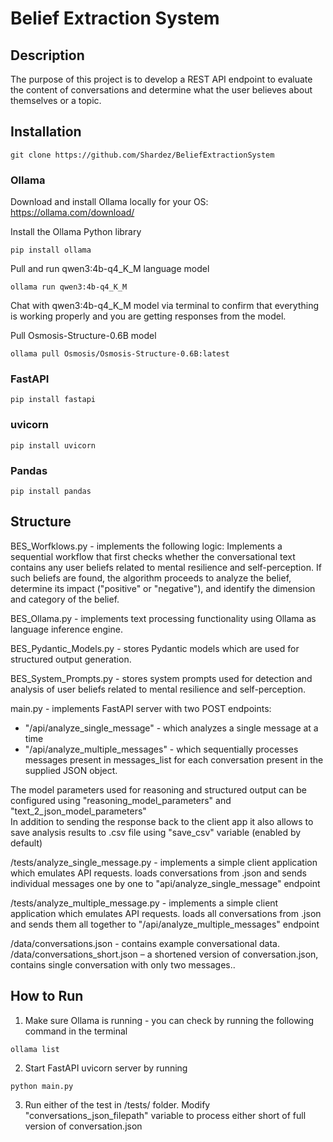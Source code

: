 # Belief Extraction System

## Description
The purpose of this project is to develop a REST API endpoint to evaluate the content of conversations and
determine what the user believes about themselves or a topic.

## Installation
```git clone https://github.com/Shardez/BeliefExtractionSystem```

### Ollama
Download and install Ollama locally for your OS:
https://ollama.com/download/

Install the Ollama Python library
```
pip install ollama
```

Pull and run qwen3:4b-q4_K_M language model 
```
ollama run qwen3:4b-q4_K_M
```
Chat with qwen3:4b-q4_K_M model via terminal to confirm that everything is working properly and you are getting responses from the model.

Pull Osmosis-Structure-0.6B model  
```
ollama pull Osmosis/Osmosis-Structure-0.6B:latest
```

### FastAPI
```
pip install fastapi
```

### uvicorn
```
pip install uvicorn
```

### Pandas
```
pip install pandas
```

## Structure
BES_Worfklows.py - implements the following logic: Implements a sequential workflow that first checks whether the conversational text contains any user beliefs related to mental resilience and self-perception. If such beliefs are found, the algorithm proceeds to analyze the belief, determine its impact ("positive" or "negative"), and identify the dimension and category of the belief.

BES_Ollama.py - implements text processing functionality using Ollama as language inference engine.

BES_Pydantic_Models.py - stores Pydantic models which are used for structured output generation.

BES_System_Prompts.py - stores system prompts used for detection and analysis of user beliefs related to mental resilience and self-perception.

main.py - implements FastAPI server with two POST endpoints:
- "/api/analyze_single_message" - which analyzes a single message at a time
- "/api/analyze_multiple_messages" - which sequentially processes messages present in messages_list for each conversation present in the supplied JSON object.

The model parameters used for reasoning and structured output can be configured using "reasoning_model_parameters" and "text_2_json_model_parameters"  
In addition to sending the response back to the client app it also allows to save analysis results to .csv file using "save_csv" variable (enabled by default)  

/tests/analyze_single_message.py - implements a simple client application which emulates API requests. loads conversations from .json and sends individual messages one by one to "api/analyze_single_message" endpoint

/tests/analyze_multiple_message.py - implements a simple client application which emulates API requests. loads all conversations from .json and sends them all together to "/api/analyze_multiple_messages" endpoint

/data/conversations.json - contains example conversational data.  
/data/conversations_short.json – a shortened version of conversation.json, contains single conversation with only two messages..

## How to Run
1. Make sure Ollama is running - you can check by running the following command in the terminal
```
ollama list
```
2. Start FastAPI uvicorn server by running
```
python main.py
```
3. Run either of the test in /tests/ folder. Modify "conversations_json_filepath" variable to process either short of full version of conversation.json
